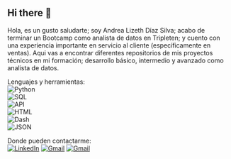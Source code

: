 ## Hi there 👋

<!--
**andra96silva/andra96silva** is a ✨ _special_ ✨ repository because its `README.md` (this file) appears on your GitHub profile. -->



Hola, es un gusto saludarte; soy Andrea Lizeth Díaz Silva;
acabo de terminar un Bootcamp como analista de datos en Tripleten; y cuento con una experiencia importante en servicio al cliente (específicamente en ventas). 
Aqui vas a encontrar diferentes repositorios de mis proyectos técnicos en mi formación; desarrollo básico, intermedio y avanzado como analista de datos.

Lenguajes y herramientas:</br>
![Python](https://img.shields.io/badge/Python-3776AB?style=for-the-badge&logo=python&logoColor=white)</br>
![SQL](https://img.shields.io/badge/SQL-CC2927?style=for-the-badge&logo=mysql&logoColor=white)</br>
![API](https://img.shields.io/badge/API-3776AB?style=for-the-badge&logo=api&logoColor=white)</br>
![HTML](https://img.shields.io/badge/HTML-E34F26?style=for-the-badge&logo=html5&logoColor=white)</br>
![Dash](https://img.shields.io/badge/Dash-008DE4?style=for-the-badge&logo=plotly&logoColor=white)</br>
![JSON](https://img.shields.io/badge/JSON-000000?style=for-the-badge&logo=json&logoColor=white)</br>



Donde pueden contactarme:</br>
[![LinkedIn](https://img.shields.io/badge/LinkedIn-0077B5?style=for-the-badge&logo=linkedin&logoColor=white)](https://www.linkedin.com/in/andrea-lizeth-díaz-silva-b59834333)
[![Gmail](https://img.shields.io/badge/Gmail-D14836?style=for-the-badge&logo=gmail&logoColor=white)](mailto:andrea96silvald@gmail.com)
[![Gmail](https://img.shields.io/badge/Gmail-D14836?style=for-the-badge&logo=gmail&logoColor=white)](mailto:silvaandreina1005@gmail.com)
